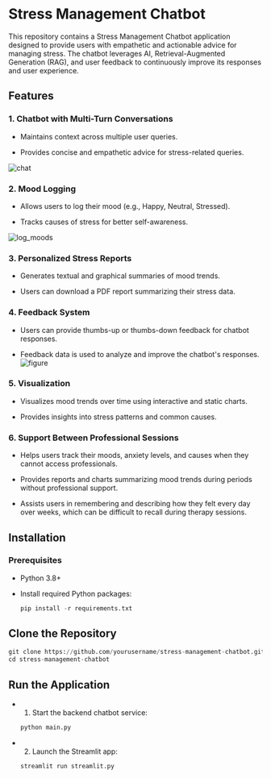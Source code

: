 # Stress Management Chatbot

This repository contains a Stress Management Chatbot application designed to provide users with empathetic and actionable advice for managing stress. The chatbot leverages AI, Retrieval-Augmented Generation (RAG), and user feedback to continuously improve its responses and user experience.

## Features

### 1. Chatbot with Multi-Turn Conversations

- Maintains context across multiple user queries.

- Provides concise and empathetic advice for stress-related queries.

![chat](https://github.com/user-attachments/assets/8eeca824-cd35-4207-aac2-31eca3e1ce4f)


### 2. Mood Logging

- Allows users to log their mood (e.g., Happy, Neutral, Stressed).

- Tracks causes of stress for better self-awareness.

![log_moods](https://github.com/user-attachments/assets/a7071e92-e21e-4c7a-a509-316da04edbed)


### 3. Personalized Stress Reports

- Generates textual and graphical summaries of mood trends.

- Users can download a PDF report summarizing their stress data.
### 4. Feedback System

- Users can provide thumbs-up or thumbs-down feedback for chatbot responses.

- Feedback data is used to analyze and improve the chatbot's responses.
![figure](https://github.com/user-attachments/assets/be74237c-26bb-434a-956a-82f130a6a7c8)



### 5. Visualization

- Visualizes mood trends over time using interactive and static charts.

- Provides insights into stress patterns and common causes.

### 6. Support Between Professional Sessions

- Helps users track their moods, anxiety levels, and causes when they cannot access professionals.

- Provides reports and charts summarizing mood trends during periods without professional support.

- Assists users in remembering and describing how they felt every day over weeks, which can be difficult to recall during therapy sessions.


## Installation

### Prerequisites

- Python 3.8+

- Install required Python packages:
  
    ```python 
    pip install -r requirements.txt
    ```


## Clone the Repository

  ```python
  git clone https://github.com/yourusername/stress-management-chatbot.git
  cd stress-management-chatbot
  ```

## Run the Application
- 1. Start the backend chatbot service:
   ```python
   python main.py
   ```
- 2. Launch the Streamlit app:
  ```python
  streamlit run streamlit.py
  ```

## 
